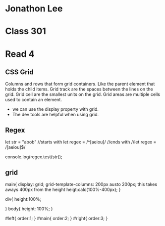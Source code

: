 # Jonathon Lee 
# Class 301
# Read 4



## CSS Grid

Columns and rows that form grid containers. Like the parent element that holds the child items.
Grid track are the spaces between the lines on the grid. Grid cell are the smallest units on the grid. Grid areas are multiple cells used to contain an element.  
- we can use the display property with grid.
- The dev tools are helpful when using grid.









## Regex


let str = "abob"
//starts with
let regex = /^[aeiou]/
//ends with
//let regex = /[aeiou]$/

console.log(regex.test(str));


## grid
main{
display: grid;
grid-template-columns: 200px austo 200px;
this takes aways 400px from the height
heigt:calc(100%-400px);
}

div{
    height:100%;

}
body{
   height: 100%;
}

#left{
    order:1;
}
#main{
    order:2;
}
#right{
    order:3;
}
